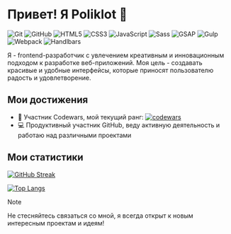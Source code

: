 # Привет! Я Poliklot 👋

![Git](https://img.shields.io/badge/-Git-F05032?style=flat-square&logo=git&logoColor=white)
![GitHub](https://img.shields.io/badge/-GitHub-181717?style=flat-square&logo=github&logoColor=white)
![HTML5](https://img.shields.io/badge/-HTML5-E34F26?style=flat-square&logo=html5&logoColor=white)
![CSS3](https://img.shields.io/badge/-CSS3-1572B6?style=flat-square&logo=css3&logoColor=white)
![JavaScript](https://img.shields.io/badge/-JavaScript-F7DF1E?style=flat-square&logo=javascript&logoColor=black)
![Sass](https://img.shields.io/badge/-Sass-CC6699?style=flat-square&logo=sass&logoColor=white)
![GSAP](https://img.shields.io/badge/-GSAP-88CE02?style=flat-square&logo=greensock&logoColor=white)
![Gulp](https://img.shields.io/badge/-Gulp-CF4647?style=flat-square&logo=gulp&logoColor=white)
![Webpack](https://img.shields.io/badge/-Webpack-8DD6F9?style=flat-square&logo=webpack&logoColor=black)
![Handlbars](https://img.shields.io/badge/Handlebars%20js-f0772b?style=flat-square&logo=handlebarsdotjs&logoColor=black)

Я - frontend-разработчик с увлечением креативным и инновационным подходом к разработке веб-приложений. Моя цель - создавать красивые и удобные интерфейсы, которые приносят пользователю радость и удовлетворение.

## Мои достижения

- 🚀 Участник Codewars, мой текущий ранг: [![codewars](https://www.codewars.com/users/Poliklot/badges/small)](https://www.codewars.com/users/Poliklot)
- 💻 Продуктивный участник GitHub, веду активную деятельность и работаю над различными проектами

## Мои статистики

[![GitHub Streak](https://streak-stats.demolab.com/?user=poliklot)](https://git.io/streak-stats)

[![Top Langs](https://github-readme-stats.vercel.app/api/top-langs/?username=Poliklot&layout=compact)](https://github.com/Poliklot/github-readme-stats)

> [!NOTE]
> Не стесняйтесь связаться со мной, я всегда открыт к новым интересным проектам и идеям!
